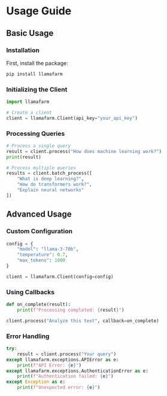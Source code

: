 # Usage Guide

## Basic Usage

### Installation

First, install the package:

```bash
pip install llamafarm
```

### Initializing the Client

```python
import llamafarm

# Create a client
client = llamafarm.Client(api_key="your_api_key")
```

### Processing Queries

```python
# Process a single query
result = client.process("How does machine learning work?")
print(result)

# Process multiple queries
results = client.batch_process([
    "What is deep learning?",
    "How do transformers work?",
    "Explain neural networks"
])
```

## Advanced Usage

### Custom Configuration

```python
config = {
    "model": "llama-3-70b",
    "temperature": 0.7,
    "max_tokens": 1000
}

client = llamafarm.Client(config=config)
```

### Using Callbacks

```python
def on_complete(result):
    print(f"Processing completed: {result}")

client.process("Analyze this text", callback=on_complete)
```

### Error Handling

```python
try:
    result = client.process("Your query")
except llamafarm.exceptions.APIError as e:
    print(f"API Error: {e}")
except llamafarm.exceptions.AuthenticationError as e:
    print(f"Authentication failed: {e}")
except Exception as e:
    print(f"Unexpected error: {e}")
```
